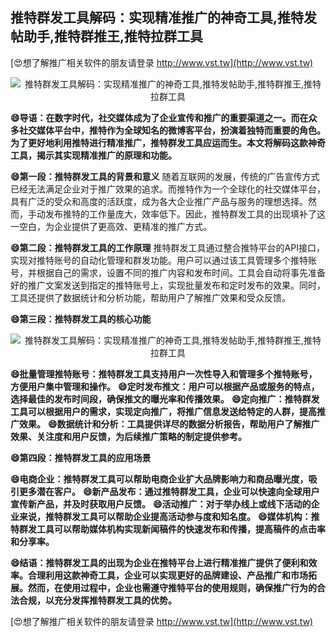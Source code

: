 ## **推特群发工具解码：实现精准推广的神奇工具,推特发帖助手,推特群推王,推特拉群工具**

[😍想了解推广相关软件的朋友请登录 http://www.vst.tw](http://www.vst.tw)

 <center><img src="https://vst.tw/MP4/tuiguang/png/0.png" alt="推特群发工具解码：实现精准推广的神奇工具,推特发帖助手,推特群推王,推特拉群工具"></center>

**😄导语：在数字时代，社交媒体成为了企业宣传和推广的重要渠道之一。而在众多社交媒体平台中，推特作为全球知名的微博客平台，扮演着独特而重要的角色。为了更好地利用推特进行精准推广，推特群发工具应运而生。本文将解码这款神奇工具，揭示其实现精准推广的原理和功能。**

**😄第一段：推特群发工具的背景和意义**
随着互联网的发展，传统的广告宣传方式已经无法满足企业对于推广效果的追求。而推特作为一个全球化的社交媒体平台，具有广泛的受众和高度的活跃度，成为各大企业推广产品与服务的理想选择。然而，手动发布推特的工作量庞大，效率低下。因此，推特群发工具的出现填补了这一空白，为企业提供了更高效、更精准的推广方式。

**😄第二段：推特群发工具的工作原理**
推特群发工具通过整合推特平台的API接口，实现对推特账号的自动化管理和群发功能。用户可以通过该工具管理多个推特账号，并根据自己的需求，设置不同的推广内容和发布时间。工具会自动将事先准备好的推广文案发送到指定的推特账号上，实现批量发布和定时发布的效果。同时，工具还提供了数据统计和分析功能，帮助用户了解推广效果和受众反馈。

**😄第三段：推特群发工具的核心功能**

 <center><img src="https://vst.tw/MP4/tuiguang/png/3.png" alt="推特群发工具解码：实现精准推广的神奇工具,推特发帖助手,推特群推王,推特拉群工具"></center>

**😄批量管理推特账号：推特群发工具支持用户一次性导入和管理多个推特账号，方便用户集中管理和操作。**
**😄定时发布推文：用户可以根据产品或服务的特点，选择最佳的发布时间段，确保推文的曝光率和传播效果。**
**😄定向推广：推特群发工具可以根据用户的需求，实现定向推广，将推广信息发送给特定的人群，提高推广效果。**
**😄数据统计和分析：工具提供详尽的数据分析报告，帮助用户了解推广效果、关注度和用户反馈，为后续推广策略的制定提供参考。**

**😄第四段：推特群发工具的应用场景**

**😄电商企业：推特群发工具可以帮助电商企业扩大品牌影响力和商品曝光度，吸引更多潜在客户。**
**😄新产品发布：通过推特群发工具，企业可以快速向全球用户宣传新产品，并及时获取用户反馈。**
**😄活动推广：对于举办线上或线下活动的企业来说，推特群发工具可以帮助企业提高活动参与度和知名度。**
**😄媒体机构：推特群发工具可以帮助媒体机构实现新闻稿件的快速发布和传播，提高稿件的点击率和分享率。**

**😄结语：推特群发工具的出现为企业在推特平台上进行精准推广提供了便利和效率。合理利用这款神奇工具，企业可以实现更好的品牌建设、产品推广和市场拓展。然而，在使用过程中，企业也需遵守推特平台的使用规则，确保推广行为的合法合规，以充分发挥推特群发工具的优势。**

[😍想了解推广相关软件的朋友请登录 http://www.vst.tw](http://www.vst.tw)



